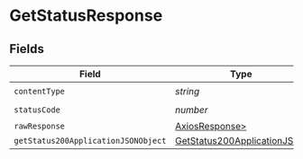 # GetStatusResponse


## Fields

| Field                                                                                 | Type                                                                                  | Required                                                                              | Description                                                                           |
| ------------------------------------------------------------------------------------- | ------------------------------------------------------------------------------------- | ------------------------------------------------------------------------------------- | ------------------------------------------------------------------------------------- |
| `contentType`                                                                         | *string*                                                                              | :heavy_check_mark:                                                                    | N/A                                                                                   |
| `statusCode`                                                                          | *number*                                                                              | :heavy_check_mark:                                                                    | N/A                                                                                   |
| `rawResponse`                                                                         | [AxiosResponse>](https://axios-http.com/docs/res_schema)                              | :heavy_minus_sign:                                                                    | N/A                                                                                   |
| `getStatus200ApplicationJSONObject`                                                   | [GetStatus200ApplicationJSON](../../models/operations/getstatus200applicationjson.md) | :heavy_minus_sign:                                                                    | OK                                                                                    |